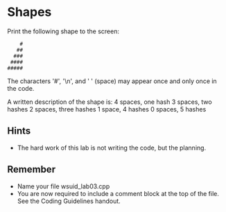 # Shapes
Print the following shape to the screen:
```
    #
   ##
  ###
 ####
#####
```

The characters '#', '\n', and ' ' (space) may appear once and only once in the code.

A written description of the shape is:
4 spaces, one hash
3 spaces, two hashes
2 spaces, three hashes
1 space, 4 hashes
0 spaces, 5 hashes

## Hints
- The hard work of this lab is not writing the code, but the planning.

## Remember
- Name your file wsuid\_lab03.cpp
- You are now required to include a comment block at the top of the file. See the Coding Guidelines handout.
